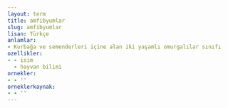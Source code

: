 ```yaml
---
layout: term
title: amfibyumlar
slug: amfibyumlar
lisan: Türkçe
anlamlar:
- Kurbağa ve semenderleri içine alan iki yaşamlı omurgalılar sınıfı
ozellikler:
- - isim
  - hayvan bilimi
ornekler:
- - ''
orneklerkaynak:
- - ''
---
```

